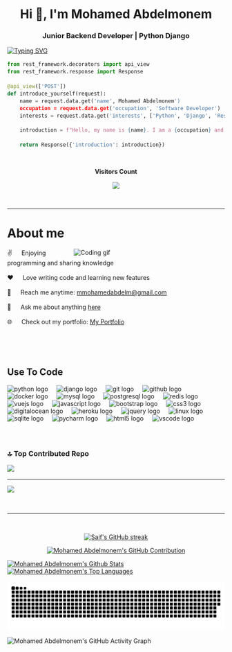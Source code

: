 <h1 align="center">Hi 👋, I'm Mohamed Abdelmonem  </h1>
<h3 align="center"> Junior Backend Developer | Python Django </h3>




<a href="https://git.io/typing-svg"><img src="https://readme-typing-svg.demolab.com?font=Fira+Code&weight=800&size=30&duration=3000&pause=503&center=true&vCenter=true&width=1000&lines=Hello+Everyone;My+name+is+Mohamed Abdelmonem +.;I+am+a+Software+Developer+.;and+my+interests+include+%5BPython+%2C+Django+%2C+Rest+Framework%5D" alt="Typing SVG" /></a>

```python
from rest_framework.decorators import api_view
from rest_framework.response import Response

@api_view(['POST'])
def introduce_yourself(request):
    name = request.data.get('name', Mohamed Abdelmonem')
    occupation = request.data.get('occupation', 'Software Developer')
    interests = request.data.get('interests', ['Python', 'Django', 'Rest Framework'])

    introduction = f"Hello, my name is {name}. I am a {occupation} and my interests include {', '.join(interests)}."

    return Response({'introduction': introduction})
```

<div align="center">
<br><p align="centre"><b>Visitors Count</b></p>  
    
<p align="center"><img align="center" src="https://profile-counter.glitch.me/{Mohamed00Abdelmonem}/count.svg" /></p> 

<br>
</div>
<hr>







<!-- About Section -->
 # About me
 
<p>
 <img align="right" width="350" src="/assets/programmer.gif" alt="Coding gif" />
    
✌️ &emsp; Enjoying programming and sharing knowledge <br/><br/>
❤️ &emsp; Love writing code and learning new features<br/><br/>
📧 &emsp; Reach me anytime: [mmohamedabdelm@gmail.com](mailto:mmohamedabdelm@gmail.com)<br/><br/>
💬 &emsp; Ask me about anything [here](https://www.linkedin.com/in/mohamed-abdelmonem-716ba026b)<br/><br/>
🌐 &emsp; Check out my portfolio: [My Portfolio](https://mohamed00abdelmonem.github.io/My-Portfolio/)

</p>

<br/>
<br/>
<br/>

## Use To Code
<div align="left">
  <img src="https://cdn.jsdelivr.net/gh/devicons/devicon/icons/python/python-original.svg" height="40" alt="python logo" />
  <img width="12" />
  
  <img src="https://cdn.jsdelivr.net/gh/devicons/devicon/icons/django/django-plain.svg" height="40" alt="django logo" />
  <img width="12" />


  <img src="https://cdn.jsdelivr.net/gh/devicons/devicon/icons/git/git-original.svg" height="40" alt="git logo" />
  <img width="12" />

  <img src="https://cdn.jsdelivr.net/gh/devicons/devicon/icons/github/github-original.svg" height="40" alt="github logo" />
  <img width="12" />

  <img src="https://cdn.jsdelivr.net/gh/devicons/devicon/icons/docker/docker-original.svg" height="40" alt="docker logo" />
  <img width="12" />

  <img src="https://cdn.jsdelivr.net/gh/devicons/devicon/icons/mysql/mysql-original.svg" height="40" alt="mysql logo" />
  <img width="12" />

  <img src="https://cdn.jsdelivr.net/gh/devicons/devicon/icons/postgresql/postgresql-original.svg" height="40" alt="postgresql logo" />
  <img width="12" />

  <img src="https://cdn.jsdelivr.net/gh/devicons/devicon/icons/redis/redis-original.svg" height="40" alt="redis logo" />
  <img width="12" />


  <img src="https://cdn.jsdelivr.net/gh/devicons/devicon/icons/vuejs/vuejs-original.svg" height="40" alt="vuejs logo" />
  <img width="12" />

  <img src="https://cdn.jsdelivr.net/gh/devicons/devicon/icons/javascript/javascript-original.svg" height="40" alt="javascript logo" />
  <img width="12" />

  <img src="https://cdn.jsdelivr.net/gh/devicons/devicon/icons/bootstrap/bootstrap-original.svg" height="40" alt="bootstrap logo" />
  <img width="12" />

  <img src="https://cdn.jsdelivr.net/gh/devicons/devicon/icons/css3/css3-original.svg" height="40" alt="css3 logo" />
  <img width="12" />

  <img src="https://cdn.jsdelivr.net/gh/devicons/devicon/icons/digitalocean/digitalocean-original.svg" height="40" alt="digitalocean logo" />
  <img width="12" />

  <img src="https://cdn.jsdelivr.net/gh/devicons/devicon/icons/heroku/heroku-original.svg" height="40" alt="heroku logo" />
  <img width="12" />

  <img src="https://cdn.jsdelivr.net/gh/devicons/devicon/icons/jquery/jquery-original.svg" height="40" alt="jquery logo" />
  <img width="12" />

  <img src="https://cdn.jsdelivr.net/gh/devicons/devicon/icons/linux/linux-original.svg" height="40" alt="linux logo" />
  <img width="12" />

  <img src="https://cdn.jsdelivr.net/gh/devicons/devicon/icons/sqlite/sqlite-original.svg" height="40" alt="sqlite logo" />
  <img width="12" />

  <img src="https://cdn.jsdelivr.net/gh/devicons/devicon/icons/pycharm/pycharm-original.svg" height="40" alt="pycharm logo" />
  <img width="12" />

  <img src="https://cdn.jsdelivr.net/gh/devicons/devicon/icons/html5/html5-original.svg" height="40" alt="html5 logo" />
  <img width="12" />

  <img src="https://cdn.jsdelivr.net/gh/devicons/devicon/icons/vscode/vscode-original.svg" height="40" alt="vscode logo" />
</div>


###
<br/>


### 🔝 Top Contributed Repo
![](https://github-contributor-stats.vercel.app/api?username=Mohamed00Abdelmonem&limit=5&theme=nord&combine_all_yearly_contributions=true)

---
[![](https://visitcount.itsvg.in/api?id=Mohamed00Abdelmonem&icon=1&color=0)](https://visitcount.itsvg.in)

<!-- Proudly created with GPRM ( https://gprm.itsvg.in ) -->

<br/>
<hr/>
<br/>

<p align="center">
    <a href="[https://github.com/Mohamed00Abdelmonem](https://github.com/Mohamed00Abdelmonem)">
      <img src="https://github-readme-streak-stats.herokuapp.com/?user=Mohamed00Abdelmonem&theme=radical&border=199260&background=0D1117" alt="Saif's GitHub streak"/>
    </a>
  </p>
  
  <p align="center">
    <a href="https://github.com/Mohamed00Abdelmonem">
      <img src="https://github-profile-summary-cards.vercel.app/api/cards/profile-details?username=Mohamed00Abdelmonem&theme=radical" alt="Mohamed Abdelmonem's GitHub Contribution"/>
    </a>
  </p>
  
  <a> 
      <a href="https://github.com/Mohamed00Abdelmonem"><img alt="Mohamed Abdelmonem's Github Stats" src="https://denvercoder1-github-readme-stats.vercel.app/api?username=Mohamed00Abdelmonem&show_icons=true&count_private=true&theme=react&border_color=199260&bg_color=0D1117&title_color=B6E7D8&icon_color=F8D866" height="192px" width="49.5%"/></a>
    <a href="https://github.com/Mohamed00Abdelmonem"><img alt="Mohamed Abdelmonem's Top Languages" src="https://denvercoder1-github-readme-stats.vercel.app/api/top-langs/?username=Mohamed00Abdelmonem&langs_count=8&layout=compact&theme=react&border_color=199260&bg_color=0D1117&title_color=B6E7D8&icon_color=F8D866" height="192px" width="49.5%"/></a>
    <br/>
  </a>



<br/>


 
 <img src="https://raw.githubusercontent.com/pythondeveloper6/pythondeveloper6/output/snake.svg" alt="Snake animation" />

<br/>

![Mohamed Abdelmonem's GitHub Activity Graph](https://github-readme-activity-graph.vercel.app/graph?username=Mohamed00Abdelmonem&custom_title=Mohamed%20Abdelmonem's%20GitHub%20Activity%20Graph&bg_color=0D1117&color=199260&line=199260&point=199260&area_color=FFFFFF&title_color=FFFFFF&area=true)

